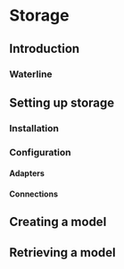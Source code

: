 # Storage

## Introduction

### Waterline

## Setting up storage

### Installation

### Configuration

#### Adapters

#### Connections

## Creating a model

## Retrieving a model